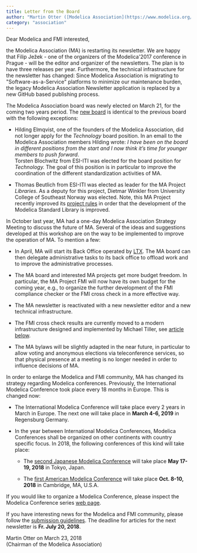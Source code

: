 ```yaml
---
title: Letter from the Board
author: "Martin Otter ([Modelica Association](https://www.modelica.org/))"
category: "association"
---
```


Dear Modelica and FMI interested,

the Modelica Association (MA) is restarting its newsletter.
We are happy that Filip Ježek - one of the organizers of the Modelica'2017 conference in Prague -
will be the editor and organizer of the newsletters. The plan is to have three releases per year. Furthermore, the technical infrastructure for the newsletter has changed: 
Since Modelica Association is migrating to "Software-as-a-Service" platforms to minimize our maintenance burden,  the legacy Modelica Association Newsletter application is replaced by a new GitHub based publishing process.

The Modelica Association board was newly elected on March 21, for the coming two years period.
The [new board](https://www.modelica.org/association) is identical to the previous board with the following exceptions:

- Hilding Elmqvist, one of the founders of the Modelica Association,
  did not longer apply for the *Technology* board position. In an email to the 
  Modelica Association members Hilding wrote: *I have been on the board in different positions from the start and I now think it’s time for younger members to push forward*.    
  Torsten Blochwitz from ESI-ITI was elected for the board position for *Technology.* The goal of this position is in particular to improve the coordination of the different standardization activities of MA.

- Thomas Beutlich from ESI-ITI was elected as leader for the MA Project *Libraries*. 
  As a deputy for this project, Dietmar Winkler from University College of Southeast Norway was elected.
  Note, this MA Project recently improved its [project rules](https://github.com/modelica/MAP-LIB_ProjectRules)
  in order that the development of the Modelica Standard Library is improved.

In October last year, MA had a one-day Modelica Association Strategy Meeting to discuss the future of MA. Several of the ideas and suggestions developed at this workshop are on the way to be implemented to improve the operation of MA. To mention a few:

- In April, MA will start its Back Office operated by [LTX](http://www.ltx.de/english.html).
  The MA board can then delegate administrative tasks to its back office to offload work
  and to improve the administrative processes.

- The MA board and interested MA projects get more budget freedom.
  In particular, the MA Project FMI will now have its own budget for the coming year,
   e.g., to organize the further development of the FMI compliance checker or
   the FMI cross check in a more effective way.

- The MA newsletter is reactivated with a new newsletter editor and a new technical infrastructure.

- The FMI cross check results are currently moved to a modern infrastructure
  designed and implemented by Michael Tiller, see [article below](fmi-cross-check).

- The MA bylaws will be slightly adapted in the near future, in particular to allow voting and anonymous
  elections via teleconference services, so that physical presence at a meeting is no
  longer needed in order to influence decisions of MA.

In order to enlarge the Modelica and FMI community, MA has changed its strategy regarding
Modelica conferences. Previously, the International Modelica Conference took place every 18 months in Europe.
This is changed now:

- The International Modelica Conference will take place every 2 years in March in Europe.
  The next one will take place in **March 4-6, 2019** in Regensburg Germany.

- In the year between International Modelica Conferences,
  Modelica Conferences shall be organized on other continents with country specific focus.
  In 2018, the following conferences of this kind will take place:

  - The [second Japanese Modelica Conference](https://www.modelica.org/events/modelica2018japan)
    will take place **May 17-19, 2018** in Tokyo, Japan.

  - The [first American Modelica Conference](https://www.modelica.org/events/modelica2018Americas)
    will take place **Oct. 8-10, 2018** in Cambridge, MA, U.S.A.


If you would like to organize a Modelica Conference, please inspect the Modelica Conference series
[web page](https://www.modelica.org/publications/ModelicaConference).

If you have interesting news for the Modelica and FMI community, please follow the
[submission guidelines](https://newsletter.modelica.org/submission-guidelines.html). 
The deadline for articles for the next newsletter is **Fr. July 20, 2018**.

Martin Otter on March 23, 2018    
(Chairman of the Modelica Association)
